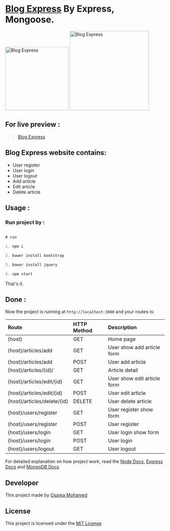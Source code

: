 # [Blog Express](https://blog-by-osama-mohamed.herokuapp.com) By Express, Mongoose.

[<img src="https://nodejs.org/static/images/logos/nodejs-new-pantone-black.png" width="200" title="Blog Express" >](https://blog-nodejs-by-osama-mohamed.herokuapp.com)
[<img src="https://webassets.mongodb.com/_com_assets/cms/mongodb-logo-rgb-j6w271g1xn.jpg" width="250" title="Blog Express" >](https://blog-nodejs-by-osama-mohamed.herokuapp.com)

## For live preview :
> [Blog Express](https://blog-nodejs-by-osama-mohamed.herokuapp.com)


## Blog Express website contains:
* User register 
* User login
* User logout 
* Add article
* Edit article
* Delete article


## Usage :
### Run project by :

``` javascript

# run 

1. npm i

2. bower install bootstrap

3. bower install jquery

4. npm start

```

That's it.

## Done :

Now the project is running at `http://localhost:3000` and your routes is:


| Route                                                      | HTTP Method 	   | Description                           	      |
|:-----------------------------------------------------------|:----------------|:---------------------------------------------|
| {host}       	                                             | GET       	     | Home page                                    |
| {host}/articles/add  	                                     | GET        	   | User show add article form                   |
| {host}/articles/add              	                         | POST       	   | User add article                             |
| {host}/articles/{id}/                        	             | GET       	     | Article detail                               |
| {host}/articles/edit/{id}  	                               | GET        	   | User show edit article form                  |
| {host}/articles/edit/{id}                                  | POST       	   | User edit article                            |
| {host}/articles/delete/{id}                                | DELETE      	   | User delete article                          |
| {host}/users/register                        	             | GET      	     | User register show form                      |
| {host}/users/register                        	             | POST      	     | User register                                |
| {host}/users/login                           	             | GET        	   | User login show form                         |
| {host}/users/login                           	             | POST       	   | User login                                   |
| {host}/users/logout                          	             | GET         	   | User logout                                  |



For detailed explanation on how project work, read the [Node Docs](https://nodejs.org/en/docs/), [Express Docs](http://expressjs.com/en/guide/routing.html) and [MongoDB Docs](https://docs.mongodb.com/)

## Developer
This project made by [Osama Mohamed](https://www.facebook.com/osama.mohamed.ms)

## License
This project is licensed under the [MIT License](https://opensource.org/licenses/MIT)

